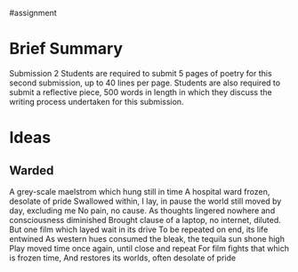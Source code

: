 #assignment 
# Brief Summary

Submission 2 Students are required to submit 5 pages of poetry for this second submission, up to 40 lines per page. Students are also required to submit a reflective piece, 500 words in length in which they discuss the writing process undertaken for this submission.

# Ideas

## Warded
A grey-scale maelstrom which hung still in time
A hospital ward frozen, desolate of pride
Swallowed within, I lay, in pause
the world still moved by day, excluding me
No pain, no cause.
As thoughts lingered nowhere and consciousness diminished
Brought clause of a laptop, no internet, diluted.
But one film which layed wait in its drive
To be repeated on end, its life entwined 
As western hues consumed the bleak, the tequila sun shone high
Play moved time once again, until close and repeat
For film fights that which is frozen time, 
And restores its worlds, often desolate of pride
